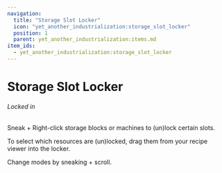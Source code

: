 ```yaml
---
navigation:
  title: "Storage Slot Locker"
  icon: "yet_another_industrialization:storage_slot_locker"
  position: 1
  parent: yet_another_industrialization:items.md
item_ids:
  - yet_another_industrialization:storage_slot_locker
---
```


# Storage Slot Locker
###### *Locked in*

Sneak + Right-click storage blocks or machines to (un)lock certain slots.

To select which resources are (un)locked, drag them from your recipe viewer into the locker.

Change modes by sneaking + scroll.